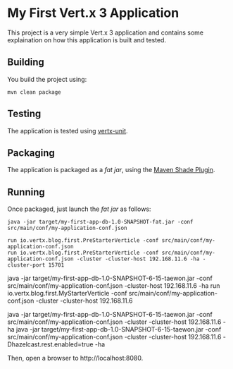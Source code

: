 # My First Vert.x 3 Application

This project is a very simple Vert.x 3 application and contains some explaination on how this application is built
and tested.

## Building

You build the project using:

```
mvn clean package
```

## Testing

The application is tested using [vertx-unit](http://vertx.io/docs/vertx-unit/java/).

## Packaging

The application is packaged as a _fat jar_, using the
[Maven Shade Plugin](https://maven.apache.org/plugins/maven-shade-plugin/).

## Running

Once packaged, just launch the _fat jar_ as follows:

```
java -jar target/my-first-app-db-1.0-SNAPSHOT-fat.jar -conf src/main/conf/my-application-conf.json

run io.vertx.blog.first.PreStarterVerticle -conf src/main/conf/my-application-conf.json
run io.vertx.blog.first.PreStarterVerticle -conf src/main/conf/my-application-conf.json -cluster -cluster-host 192.168.11.6 -ha -cluster-port 15701
```

java -jar target/my-first-app-db-1.0-SNAPSHOT-6-15-taewon.jar -conf src/main/conf/my-application-conf.json -cluster-host 192.168.11.6 -ha
run io.vertx.blog.first.MyStarterVerticle -conf src/main/conf/my-application-conf.json -cluster -cluster-host 192.168.11.6


java -jar target/my-first-app-db-1.0-SNAPSHOT-6-15-taewon.jar -conf src/main/conf/my-application-conf.json -cluster -cluster-host 192.168.11.6 -ha
java -jar target/my-first-app-db-1.0-SNAPSHOT-6-15-taewon.jar -conf src/main/conf/my-application-conf.json -cluster -cluster-host 192.168.11.6 -Dhazelcast.rest.enabled=true -ha


Then, open a browser to http://localhost:8080.


